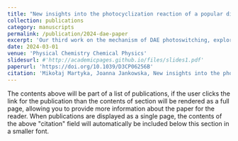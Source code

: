 ```yaml
---
title: "New insights into the photocyclization reaction of a popular diarylethene switch: a nonadiabatic molecular dynamics study"
collection: publications
category: manuscripts
permalink: /publication/2024-dae-paper
excerpt: 'Our third work on the mechanism of DAE photoswitching, exploring the effects of ISC.'
date: 2024-03-01
venue: 'Physical Chemistry Chemical Physics'
slidesurl: #'http://academicpages.github.io/files/slides1.pdf'
paperurl: 'https://doi.org/10.1039/D3CP06256B'
citation: 'Mikołaj Martyka, Joanna Jankowska, New insights into the photocyclization reaction of a popular diarylethene switch: a nonadiabatic molecular dynamics study, Phys. Chem. Chem. Phys., 2024,26, 13383-13394.'
---
```


The contents above will be part of a list of publications, if the user clicks the link for the publication than the contents of section will be rendered as a full page, allowing you to provide more information about the paper for the reader. When publications are displayed as a single page, the contents of the above "citation" field will automatically be included below this section in a smaller font.